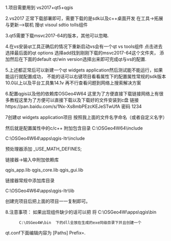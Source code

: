 1.项目需要用到 vs2017+qt5+qgis

2.vs2017 正常下载部署即可，需要下载的是sdk以及c++桌面开发 在工具->拓展与更新—>联机 搜qt visoul sdtio tolls组件

3.qt5需要下载msvc2017-64的版本，其他可以忽略.

4.在vs安装qt工具正确后的情况下重新启动vs会有一个qt vs tools组件 
点击进去选择最后面的qt options 选择add找到刚刚下载的msvc2017-64这个文件夹，
添加然后在下面的default qt/win version选择出来即可完成qt与vs的配置.

5.上述都正常后可以新建一个qt widgets application然后测试能不能运行，如果能运行就配置成功，
不能的话可以右键项目看看属性下的配置属性常规的sdk版本10.0以上以及平台工具集14.1v
再不行查看问题到网络上搜索解决方案

6.配置qgis以及他的依赖库OSGeo4W64 这里为了方便直接下载链接网络上有很多教程这里为了方便可以直接下载以及下载好的文件安装到c盘
链接https://pan.baidu.com/s/1Nx-Xs8mbPEzcKEJeSTwUfA
密码 1234

7创建qt widgets application项目 按照我上面的文件名字命名（或者自定义名字）

然后就是配置属性中的c/c++ 附加包含目录   C:\OSGeo4W64\include

C:\OSGeo4W64\apps\qgis-ltr\include

预处理器添加 _USE_MATH_DEFINES;

链接器->输入中附加依赖库

qgis_app.lib
qgis_core.lib
qgis_gui.lib

链接器常规中添加库目录

C:\OSGeo4W64\apps\qgis-ltr\lib

创建完项目后把上面的项目一一复制即可。


8.注意事项：
如果出现组件缺少的话可以把  将 C:\OSGeo4W\apps\qgis\bin

          C:\OSGeo4W\bin  下的dll全放在生成的exe同级目录下并且创建一个
qt.conf下面编辑内容为
[Paths]
Prefix=.
